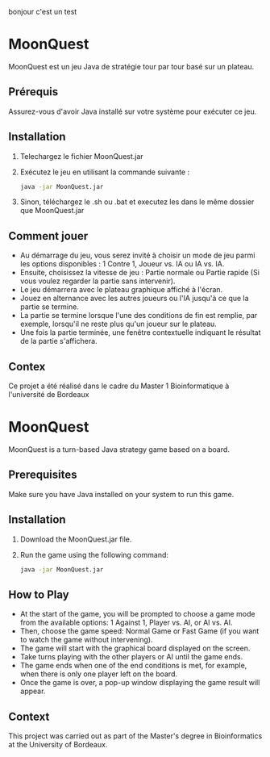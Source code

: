 bonjour c'est un test

# MoonQuest

MoonQuest est un jeu Java de stratégie tour par tour basé sur un plateau.

## Prérequis

Assurez-vous d'avoir Java installé sur votre système pour exécuter ce jeu.

## Installation

1. Telechargez le fichier MoonQuest.jar
2. Exécutez le jeu en utilisant la commande suivante :

    ```bash
    java -jar MoonQuest.jar
    ```
3. Sinon, téléchargez le .sh ou .bat et executez les dans le même dossier que MoonQuest.jar

## Comment jouer

- Au démarrage du jeu, vous serez invité à choisir un mode de jeu parmi les options disponibles : 1 Contre 1, Joueur vs. IA ou IA vs. IA.
- Ensuite, choisissez la vitesse de jeu : Partie normale ou Partie rapide (Si vous voulez regarder la partie sans intervenir).
- Le jeu démarrera avec le plateau graphique affiché à l'écran.
- Jouez en alternance avec les autres joueurs ou l'IA jusqu'à ce que la partie se termine.
- La partie se termine lorsque l'une des conditions de fin est remplie, par exemple, lorsqu'il ne reste plus qu'un joueur sur le plateau.
- Une fois la partie terminée, une fenêtre contextuelle indiquant le résultat de la partie s'affichera.

## Contex

Ce projet a été réalisé dans le cadre du Master 1 Bioinformatique à l'université de Bordeaux





# MoonQuest

MoonQuest is a turn-based Java strategy game based on a board.

## Prerequisites

Make sure you have Java installed on your system to run this game.

## Installation

1. Download the MoonQuest.jar file.
2. Run the game using the following command:

    ```bash
    java -jar MoonQuest.jar
    ```

## How to Play

- At the start of the game, you will be prompted to choose a game mode from the available options: 1 Against 1, Player vs. AI, or AI vs. AI.
- Then, choose the game speed: Normal Game or Fast Game (if you want to watch the game without intervening).
- The game will start with the graphical board displayed on the screen.
- Take turns playing with the other players or AI until the game ends.
- The game ends when one of the end conditions is met, for example, when there is only one player left on the board.
- Once the game is over, a pop-up window displaying the game result will appear.

## Context

This project was carried out as part of the Master's degree in Bioinformatics at the University of Bordeaux.
